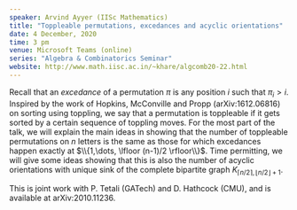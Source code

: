 ```yaml
---
speaker: Arvind Ayyer (IISc Mathematics)
title: "Toppleable permutations, excedances and acyclic orientations"
date: 4 December, 2020
time: 3 pm
venue: Microsoft Teams (online)
series: "Algebra & Combinatorics Seminar"
website: http://www.math.iisc.ac.in/~khare/algcomb20-22.html
---
```


Recall that an _excedance_ of a permutation $\pi$ is any position
$i$ such that $\pi_i > i$. Inspired by the work of Hopkins, McConville
and Propp (arXiv:1612.06816) on sorting using toppling, we say that a
permutation is toppleable if it gets sorted by a certain sequence of
toppling moves. For the most part of the talk, we will explain the main
ideas in showing that the number of toppleable permutations on $n$ letters
is the same as those for which excedances happen exactly at $\\{1,\dots,
\lfloor (n-1)/2 \rfloor\\}$. Time permitting, we will give some ideas
showing that this is also the number of acyclic orientations with unique
sink of the complete bipartite graph $K_{\lceil n/2 \rceil, \lfloor n/2
\rfloor + 1}$.

This is joint work with P. Tetali (GATech) and D. Hathcock (CMU), and is
available at arXiv:2010.11236.
